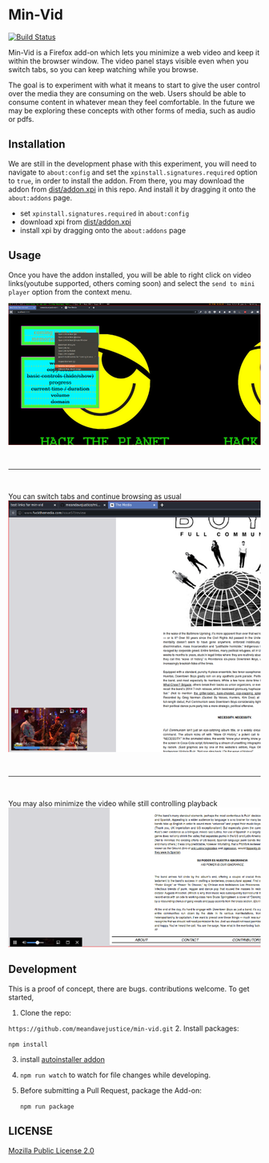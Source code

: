# Min-Vid

[![Build Status](https://travis-ci.org/meandavejustice/min-vid.svg?branch=master)](https://travis-ci.org/meandavejustice/min-vid)

Min-Vid is a Firefox add-on which lets you minimize a web video and
keep it within the browser window. The video panel stays visible even
when you switch tabs, so you can keep watching while you browse.

The goal is to experiment with what it means to start to give the user
control over the media they are consuming on the web. Users should be
able to consume content in whatever mean they feel comfortable. In the
future we may be exploring these concepts with other forms of media,
such as audio or pdfs.

## Installation

We are still in the development phase with this experiment, you will
need to navigate to `about:config` and set the `xpinstall.signatures.required`
option to `true`, in order to install the addon. From there, you may download
the addon from [dist/addon.xpi](dist/addon.xpi) in this repo. And
install it by dragging it onto the `about:addons` page.

* set `xpinstall.signatures.required` in `about:config`
* download xpi from [dist/addon.xpi](dist/addon.xpi)
* install xpi by dragging onto the `about:addons` page

## Usage

Once you have the addon installed, you will be able to right click on
video links(youtube supported, others coming soon) and select the
`send to mini player` option from the context menu.

![context menu option](docs/images/send-to-player.png)

<br>
<hr>
<br>

You can switch tabs and continue browsing as usual
![playing example](docs/images/playing.png)

<br>
<hr>
<br>

You may also minimize the video while still controlling playback
![minimized example](docs/images/minimized.png)

## Development
This is a proof of concept, there are bugs. contributions welcome. To get started,

1.  Clone the repo:

   `https://github.com/meandavejustice/min-vid.git`
2.  Install packages:

   `npm install`

3. install [autoinstaller addon](https://addons.mozilla.org/en-US/firefox/addon/autoinstaller/)

4. `npm run watch` to watch for file changes while developing.

5. Before submitting a Pull Request, package the Add-on:

   `npm run package`


## LICENSE
[Mozilla Public License 2.0](LICENSE)
